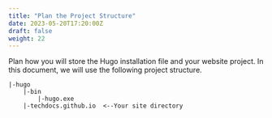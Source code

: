```yaml
---
title: "Plan the Project Structure"
date: 2023-05-20T17:20:00Z
draft: false
weight: 22
---
```


Plan how you will store the Hugo installation file and your website project.
In this document, we will use the following project structure.

```hugo
|-hugo
    |-bin
        |-hugo.exe
    |-techdocs.github.io  <--Your site directory
```

